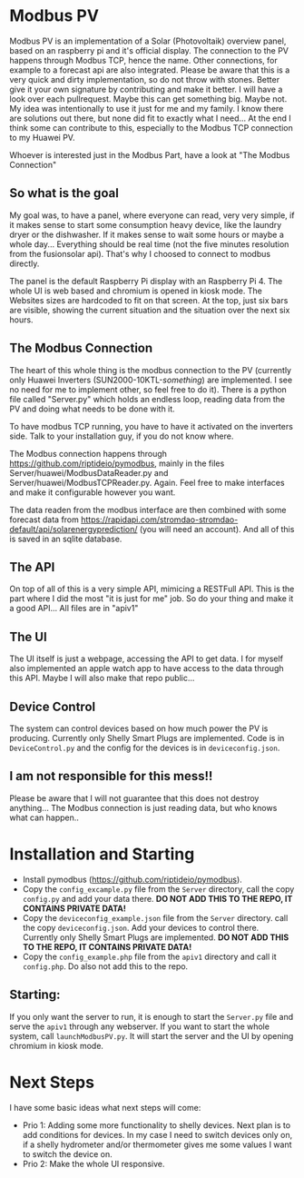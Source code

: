 # Modbus PV

Modbus PV is an implementation of a Solar (Photovoltaik) overview panel, based on an raspberry pi and it's official display.
The connection to the PV happens through Modbus TCP, hence the name. 
Other connections, for example to a forecast api are also integrated. Please be aware that this is a very quick and dirty implementation, so 
do not throw with stones. Better give it your own signature by contributing and make it better. I will have a look over each pullrequest. Maybe this can get something big. Maybe not. My idea was intentionally to use it just for me and my family. I know there are solutions out there, but none did fit to exactly what I need... At the end I think some can contribute to this, especially to the Modbus TCP connection to my Huawei PV.

Whoever is interested just in the Modbus Part, have a look at "The Modbus Connection"

## So what is the goal

My goal was, to have a panel, where everyone can read, very very simple, if it makes sense to start some consumption heavy device, like the laundry dryer or the dishwasher. If it makes sense to wait some hours or maybe a whole day... Everything should be real time (not the five minutes resolution from the fusionsolar api). That's why I choosed to connect to modbus directly. 

The panel is the default Raspberry Pi display with an Raspberry Pi 4. The whole UI is web based and chromium is opened in kiosk mode. The Websites sizes are hardcoded to fit on that screen. 
At the top, just six bars are visible, showing the current situation and the situation over the next six hours. 

## The Modbus Connection

The heart of this whole thing is the modbus connection to the PV (currently only Huawei Inverters (SUN2000-10KTL-*something*) are implemented. I see no need for me to implement other, so feel free to do it). There is a python file called "Server.py" which holds an endless loop, reading data from the PV and doing what needs to be done with it. 

To have modbus TCP running, you have to have it activated on the inverters side. Talk to your installation guy, if you do not know where.

The Modbus connection happens through https://github.com/riptideio/pymodbus, mainly in the files Server/huawei/ModbusDataReader.py and Server/huawei/ModbusTCPReader.py. Again. Feel free to make interfaces and make it configurable however you want.

The data readen from the modbus interface are then combined with some forecast data from https://rapidapi.com/stromdao-stromdao-default/api/solarenergyprediction/ (you will need an account). And all of this is saved in an sqlite database.

## The API

On top of all of this is a very simple API, mimicing a RESTFull API. This is the part where I did the most "it is just for me" job. So do your thing and make it a good API... All files are in "apiv1"

## The UI
The UI itself is just a webpage, accessing the API to get data. I for myself also implemented an apple watch app to have access to the data through this API. Maybe I will also make that repo public... 

## Device Control
The system can control devices based on how much power the PV is producing. Currently only Shelly Smart Plugs are implemented. Code is in `DeviceControl.py` and the config for the devices is in `deviceconfig.json`.

## I am not responsible for this mess!!
Please be aware that I will not guarantee that this does not destroy anything... The Modbus connection is just reading data, but who knows what can happen.. 

# Installation and Starting

 - Install pymodbus (https://github.com/riptideio/pymodbus).
 - Copy the `config_excample.py` file from the `Server` directory, call the copy `config.py` and add your data there. **DO NOT ADD THIS TO THE REPO, IT CONTAINS PRIVATE DATA!**
 - Copy the `deviceconfig_example.json` file from the `Server` directory. call the copy `deviceconfig.json`. Add your devices to control there. Currently only Shelly Smart Plugs are implemented. **DO NOT ADD THIS TO THE REPO, IT CONTAINS PRIVATE DATA!**
 - Copy the `config_example.php` file from the `apiv1` directory and call it `config.php`. Do also not add this to the repo.

 ## Starting:
 If you only want the server to run, it is enough to start the `Server.py` file and serve the `apiv1` through any webserver.
 If you want to start the whole system, call `launchModbusPV.py`. It will start the server and the UI by opening chromium in kiosk mode. 

 # Next Steps

 I have some basic ideas what next steps will come:

 - Prio 1: Adding some more functionality to shelly devices. Next plan is to add conditions for devices. In my case I need to switch devices only on, if a shelly hydrometer and/or thermometer gives me some values I want to switch the device on.
 - Prio 2: Make the whole UI responsive.
